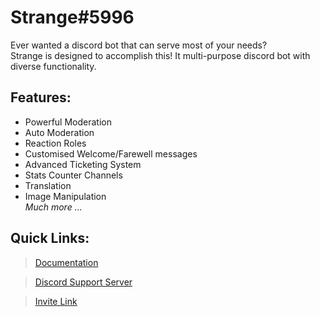 # Strange#5996
Ever wanted a discord bot that can serve most of your needs?<br>
Strange is designed to accomplish this! It multi-purpose discord bot with diverse functionality.

## Features:
* Powerful Moderation
* Auto Moderation
* Reaction Roles
* Customised Welcome/Farewell messages
* Advanced Ticketing System
* Stats Counter Channels
* Translation
* Image Manipulation<br>
_Much more ..._

## Quick Links:
> [Documentation](https://github.com/strange-bot/documentation/wiki)

> [Discord Support Server](https://discord.gg/nggZxPN)

> [Invite Link](https://discord.com/oauth2/authorize?scope=bot&client_id=752922609733337190&permissions=8)
